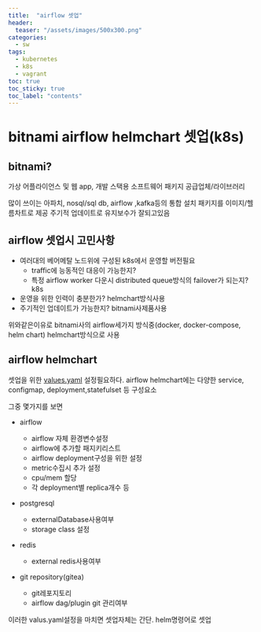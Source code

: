 ```yaml
---
title:  "airflow 셋업"
header:
  teaser: "/assets/images/500x300.png"
categories: 
  - sw
tags:
  - kubernetes
  - k8s
  - vagrant
toc: true
toc_sticky: true
toc_label: "contents"
---
```



bitnami airflow helmchart 셋업(k8s)
=================================================

bitnami?
-------

가상 어플라이언스 및 웹 app, 개발 스택용 소프트웨어 패키지
공급업체/라이브러리

많이 쓰이는 아파치, nosql/sql db, airflow ,kafka등의 
통합 설치 패키지를 이미지/헬름차트로 제공
주기적 업데이트로 유지보수가 잘되고있음


airflow 셋업시 고민사항
---
- 여러대의 베어메탈 노드위에 구성된 k8s에서 운영할 버전필요
  - traffic에 능동적인 대응이 가능한지? 
  - 특정 airflow worker 다운시 distributed queue방식의 failover가 되는지? k8s
- 운영을 위한 인력이 충분한가? helmchart방식사용 
- 주기적인 업데이트가 가능한지? bitnami사제품사용

위와같은이유로 bitnami사의 airflow세가지 방식중(docker, docker-compose, helm chart)
helmchart방식으로 사용


airflow helmchart 
---
셋업을 위한 [values.yaml](https://github.com/bitnami/charts/tree/master/bitnami/airflow) 설정필요하다.
airflow helmchart에는
다양한 service, configmap, deployment,statefulset 등 구성요소

그중 몇가지를 보면

- airflow
  - airflow 자체 환경변수설정
  - airflow에 추가할 패지키리스트
  - airflow deployment구성을 위한 설정
  - metric수집시 추가 설정
  - cpu/mem 할당
  - 각 deployment별 replica개수 등

- postgresql
  - externalDatabase사용여부
  - storage class 설정
- redis
  - external redis사용여부
- git repository(gitea)
  - git레포지토리
  - airflow dag/plugin git 관리여부


이러한 valus.yaml설정을 마치면 셋업자체는 간단.
helm명령어로 셋업










